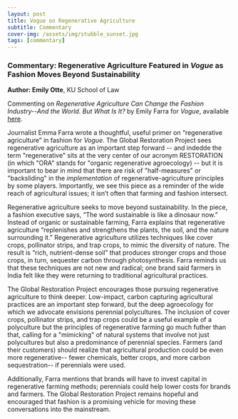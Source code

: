 ```yaml
---
layout: post
title: Vogue on Regenerative Agriculture
subtitle: Commentary
cover-img: /assets/img/stubble_sunset.jpg
tags: [commentary]
---
```


### Commentary: Regenerative Agriculture Featured in *Vogue* as Fashion Moves Beyond Sustainability

**Author: Emily Otte**, KU School of Law

Commenting on *Regenerative Agriculture Can Change the Fashion Industry--And the World. But What Is It?* by Emily Farra for *Vogue*, available  [here](https://www.vogue.com/article/regenerative-agriculture-sustainable-fashion-christy-dawn-fibershed). 

Journalist Emma Farra wrote a thoughtful, useful primer on “regenerative agriculture” in fashion for *Vogue*.  The Global Restoration Project sees regenerative agriculture as 
an important step forward -- and indedde the term "regenerative" sits at the very center of our acronym RESTORATION (in which "ORA" stands for "organic regenerative agroecology) -- but it is important to bear in mind that there are risk of "half-measures" or "backsliding" in the *implementation* of regenerative-agriculture principles by some players.  Importantly, we see this piece as a reminder of the wide reach of agricultural issues; it isn’t often that farming and fashion 
intersect.  

Regenerative agriculture seeks to move beyond sustainability. In the piece, a fashion executive says, “The word sustainable is like a dinosaur now.”  Instead of organic or 
sustainable farming, Farra explains that regenerative agriculture “replenishes and strengthens the plants, the soil, and the nature surrounding it.”  Regenerative agriculture
utilizes techniques like cover crops, pollinator strips, and trap crops, to mimic the diversity of nature. The result is “rich, nutrient-dense soil” that produces stronger crops and those crops, in turn, sequester carbon through photosynthesis.  Farra reminds us that these techniques are not new and radical; one brand said farmers in India felt 
like they were returning to traditional agricultural practices.  

The Global Restoration Project encourages those pursuing regenerative agriculture to think deeper.  Low-impact, carbon capturing agricultural practices are an important 
step forward, but the deep agroecology for which we advocate envisions perennial polycultures.  The inclusion of cover crops, pollinator strips, and trap crops could be a 
useful example of a polyculture but the principles of regenerative farming go much futher than that, calling for a "mimicking" of natural systems that involve not just polycultures but also a predominance of perennial species.  Farmers (and their customers) should realize that agricultural production could be even more regenerative-- fewer chemicals, better crops, and more carbon sequestration-- if perennials were used. 

Additionally, Farra mentions that brands will have to invest capital in regenerative farming methods; perennials could help lower costs for brands and farmers.  The Global Restoration Project remains hopeful and encouraged that fashion is a promising vehicle for moving these conversations into the mainstream. 
